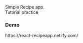 Simple Recipe app. <br />
Tutorial practice <br/>
<h3>Demo</h3> https://react-recipeapp.netlify.com/
